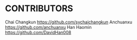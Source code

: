 # CONTRIBUTORS

Chai Changkun https://github.com/sychaichangkun
Anchuanxu https://github.com/anchuanxu
Han Haomin https://github.com/DavidHan008



